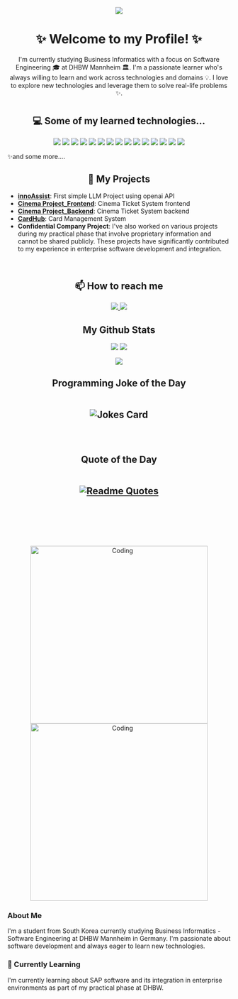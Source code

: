 <p align="center">
<img src="https://github.com/uiyoungkim/uiyoungkim/blob/main/banner.png" />
</p>

<h1 align="center">
 ✨ Welcome to my Profile! ✨
</h1>

<p align="center">
  I'm currently studying Business Informatics with a focus on Software Engineering 🎓 at DHBW Mannheim 🏛. I'm a passionate learner who's always willing to learn and work across technologies and domains 💡. I love to explore new technologies and leverage them to solve real-life problems ✨.
</p>

<h1></h1>

<h2 align="center">💻 Some of my learned technologies...</h2>

<p align="center">
 <img src="https://img.shields.io/badge/-Java-black?style=flat-square&logo=oracle"/>
 <img src="https://img.shields.io/badge/-JavaScript-black?style=flat-square&logo=javascript"/>
 <img src="https://img.shields.io/badge/-SQL-black?style=flat-square&logo=mysql"/>
 <img src="https://img.shields.io/badge/-SpringBoot-black?style=flat-square&logo=springboot"/>
 <img src="https://img.shields.io/badge/-React-black?style=flat-square&logo=react"/>
 <img src="https://img.shields.io/badge/-NodeJS-black?style=flat-square&logo=Node.js"/>
 <img src="https://img.shields.io/badge/-Next.js-black?style=flat-square&logo=next.js"/>
 <img src="https://img.shields.io/badge/-SvelteKit-black?style=flat-square&logo=svelte"/>
 <img src="https://img.shields.io/badge/-SAP%20UI5-black?style=flat-square&logo=sap"/>
 <img src="https://img.shields.io/badge/-SAP%20CAP-black?style=flat-square&logo=sap"/>
 <img src="https://img.shields.io/badge/-SAP%20MDK-black?style=flat-square&logo=sap"/>
 <img src="https://img.shields.io/badge/-Git-black?style=flat-square&logo=git"/>
 <img src="https://img.shields.io/badge/-Docker-black?style=flat-square&logo=docker"/>
 <img src="https://img.shields.io/badge/-Jenkins-black?style=flat-square&logo=jenkins"/>
 <img src="https://img.shields.io/badge/-VS%20Code-black?style=flat-square&logo=visual-studio-code"/>
</p>
✨and some more....

<br>

<h2 align="center">🚀 My Projects</h2>

- [**innoAssist**](https://github.com/uiyoungkim/InnoAssist.git): First simple LLM Project using openai API 
- [**Cinema Project_Frontend**](https://github.com/rickertmar/KinoticketFrontend.git): Cinema Ticket System frontend
- [**Cinema Project_Backend**](https://github.com/rickertmar/KinoticketSystem.git): Cinema Ticket System backend
- [**CardHub**](https://github.com/WWI22SEA/Anki-Project.git): Card Management System 
- **Confidential Company Project**: I've also worked on various projects during my practical phase that involve proprietary information and cannot be shared publicly. These projects have significantly contributed to my experience in enterprise software development and integration.

<br>
 
<h2 align="center"> 📫 How to reach me </h2>
 
<p align="center">
 <a href="mailto:uiyoung.kim@evorait.com">
  <img src="https://img.shields.io/badge/-uiyoung.kim@evorait.com-c14438?style=flat-square&logo=Gmail&logoColor=white&link=mailto:uiyoung.kim@evorait.com"/>
 </a>
 <a href="https://www.linkedin.com/in/uiyoungkim">
  <img src="https://img.shields.io/badge/-LinkedIn-blue?style=flat-square&logo=Linkedin&logoColor=white&link=https://www.linkedin.com/in/uiyoungkim"/>
 </a>
</p>
 
<h2 align="center"> My Github Stats </h2>

<p align="center">
  <img src="https://github-readme-stats.vercel.app/api?username=uiyoungkim&show_icons=true&theme=radical&line_height=27">
  <img src="https://github-readme-stats.vercel.app/api/top-langs/?username=uiyoungkim&hide=html,css,java,shaderlab,kotlin,hlsl&theme=radical">
</p>

<p align="center">
 <img src="https://github-readme-streak-stats.herokuapp.com/?user=uiyoungkim&show_icons=true&locale=en&layout=compact&theme=radical&line_height=0" />
</p> 

<h2 align="center">
  Programming Joke of the Day

<br>

<br>

![Jokes Card](https://readme-jokes.vercel.app/api?hideBorder&theme=dracula)


<br>

<h2 align="center">
  Quote of the Day
<br>

<br>

[![Readme Quotes](https://quotes-github-readme.vercel.app/api?theme=dracula)](https://github.com/piyushsuthar/github-readme-quotes)


<br>
</h2>
<br>
<br>

<p align="center">
<img align="center" alt="Coding" width="400" src="https://res.cloudinary.com/practicaldev/image/fetch/s--WXI5d2Ru--/c_limit%2Cf_auto%2Cfl_progressive%2Cq_66%2Cw_800/https://media1.tenor.com/images/0c34272909ee2a4db5606a014082312b/tenor.gif%3Fitemid%3D15828752">
 <img align="center" alt="Coding" width="400" src="https://github.com/uiyoungkim/uiyoungkim/blob/main/71fe1599ef44e5a0b86f6cbc3adbee63.gif">
</p>

### About Me
I'm a student from South Korea currently studying Business Informatics - Software Engineering at DHBW Mannheim in Germany. I'm passionate about software development and always eager to learn new technologies.

### 🌱 Currently Learning
I'm currently learning about SAP software and its integration in enterprise environments as part of my practical phase at DHBW.


